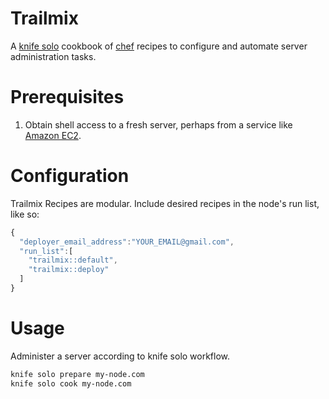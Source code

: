 # Trailmix

A [knife solo](http://matschaffer.github.io/knife-solo/) cookbook of [chef](https://learn.chef.io/) recipes to configure and automate server administration tasks.

# Prerequisites

1. Obtain shell access to a fresh server, perhaps from a service like [Amazon EC2](http://aws.amazon.com/ec2/).

# Configuration

Trailmix Recipes are modular. Include desired recipes in the node's run list, like so:

```` js
{
  "deployer_email_address":"YOUR_EMAIL@gmail.com",
  "run_list":[
    "trailmix::default",
    "trailmix::deploy"
  ]
}
````

# Usage

Administer a server according to knife solo workflow.

```` sh
knife solo prepare my-node.com
knife solo cook my-node.com
````
